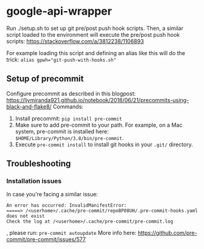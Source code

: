 # google-api-wrapper

Run ./setup.sh to set up git pre/post push hook scripts.
Then, a similar script loaded to the environment will execute the pre/post push hook scripts: 
https://stackoverflow.com/a/3812238/1106893

For example loading this script and defining an alias like this will do the trick:
`alias gpwh="git-push-with-hooks.sh"`


## Setup of precommit

Configure precommit as described in this blogpost: https://ljvmiranda921.github.io/notebook/2018/06/21/precommits-using-black-and-flake8/
Commands:
1. Install precommit: `pip install pre-commit`
2. Make sure to add pre-commit to your path. For example, on a Mac system, pre-commit is installed here: 
   `$HOME/Library/Python/3.8/bin/pre-commit`.
2. Execute `pre-commit install` to install git hooks in your `.git/` directory.

## Troubleshooting

### Installation issues
In case you're facing a similar issue:
```
An error has occurred: InvalidManifestError: 
=====> /<userhome>/.cache/pre-commit/repoBP08UH/.pre-commit-hooks.yaml does not exist
Check the log at /<userhome>/.cache/pre-commit/pre-commit.log
```
, please run: `pre-commit autoupdate`
More info here: https://github.com/pre-commit/pre-commit/issues/577